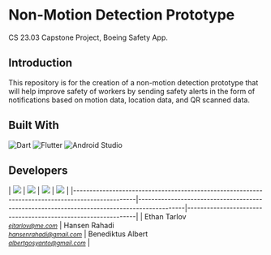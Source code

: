 # Non-Motion Detection Prototype

CS 23.03 Capstone Project, Boeing Safety App.

## Introduction

This repository is for the creation of a non-motion detection prototype that will help improve safety of workers by sending safety alerts in the form of notifications based on motion data, location data, and QR scanned data. 

## Built With
![Dart](https://img.shields.io/badge/dart-%230175C2.svg?style=for-the-badge&logo=dart&logoColor=white)
![Flutter](https://img.shields.io/badge/Flutter-%2302569B.svg?style=for-the-badge&logo=Flutter&logoColor=white)
![Android Studio](https://img.shields.io/badge/Android%20Studio-3DDC84.svg?style=for-the-badge&logo=android-studio&logoColor=white)


## Developers 

| <a href="https://github.com/Ethan7144"><img src="https://github.com/Ethan7144.png"/></a> | <a href="https://github.com/Hansen09"><img src="https://github.com/Hansen09.png"/></a> | <a href="https://github.com/albertbenedi"><img src="https://github.com/albertbenedi.png"/></a> | <a href="https://github.com/hopecrosier"><img src="https://github.com/hopecrosier.png"/></a> |
|-------------------------------------------------------------------------------------------------|--------------------------------------------------------------------------------------------|--------------------------------------------------------------|
| Ethan Tarlov <br><small>*ejtarlov@me.com*</small>                                           | Hansen Rahadi <br/><small>*hansenrahadi@gmail.com*</small>                               | Benediktus Albert <br/><small>*albertgosyanto@gmail.com*</small>                                           |
